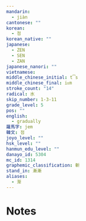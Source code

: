 ```yaml
---
mandarin:
  - jiàn
cantonese: ""
korean:
  - 점
korean_native: ""
japanese:
  - ZEN
  - SEN
  - ZAN
japanese_nanori: ""
vietnamese:
middle_chinese_initial: t͡s
middle_chinese_final: iᴇm
stroke_count: "14"
radical: 水
skip_number: 1-3-11
grade_level: 5
pos: ""
english:
  - gradually
羅馬字: jem
韓文: 점
joyo_level: ""
hsk_level: ""
hanmun_edu_level: ""
danayo_id: 5304
mc_id: 1314
graphemic_classification: 斬
stand_in: 漸漸
aliases:
  - 渐
---
```


# Notes
